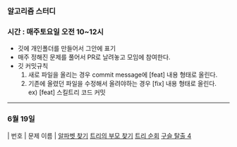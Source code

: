 ### 알고리즘 스터디
### 시간 : 매주토요일 오전 10~12시

- 깃에 개인폴더를 만들어서 그안에 표기
- 매주 정해진 문제를 풀어서 PR로 날려놓고 모임에 참여한다.
- 깃 커밋규칙
  1. 새로 파일을 올리는 경우 commit message에 [feat] 내용 형태로 올린다.
  2. 기존에 올렸던 파일을 수정해서 올려야하는 경우 [fix] 내용 형태로 올린다.<br>
  ex) [feat] 스킬트리 코드 커밋

****

### 6월 19일 
| 번호 | 문제 이름 |
[알파벳 찾기](https://www.acmicpc.net/problem/10809)
[트리의 부모 찾기](https://www.acmicpc.net/problem/11725)
[트리 순회](https://www.acmicpc.net/problem/1991)
[구슬 탈출 4](https://www.acmicpc.net/problem/15653)
